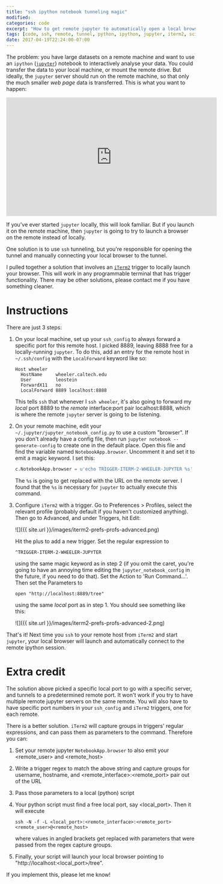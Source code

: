 ```yaml
---
title: "ssh ipython notebook tunneling magic"
modified:
categories: code
excerpt: "How to get remote jupyter to automatically open a local browser."
tags: [code, ssh, remote, tunnel, python, ipython, jupyter, iterm2, scientific computing]
date: 2017-04-19T22:24:00-07:00
---
```


The problem: you have large datasets on a remote machine and want to
use an `ipython` ([`jupyter`](http://jupyter.org/)) notebook to
interactively analyse your data.  You could transfer the data to your
local machine, or mount the remote drive.  But ideally, the `jupyter`
server should run on the remote machine, so that only the much smaller
*web page* data is transferred.  This is what you want to happen:

<iframe width="560" height="315" src="https://www.youtube.com/embed/rfGnFiO9sME" frameborder="0" allowfullscreen></iframe>

If you've ever started `jupyter` locally, this will look familiar.
But if you launch it on the remote machine, then `jupyter` is going to
try to launch a browser on the remote instead of locally.

One solution is to use `ssh` tunneling, but you're responsible for
opening the tunnel and manually connecting your local browser to the
tunnel.

I pulled together a solution that involves
an [`iTerm2`](https://www.iterm2.com/) trigger to locally launch your
browser.  This will work in any programmable terminal that has trigger
functionality.  There may be other solutions, please contact me if you
have something cleaner.

# Instructions

There are just 3 steps:

1. On your local machine, set up your `ssh_config` to always forward a
   specific port for this remote host.  I picked 8889, leaving 8888
   free for a locally-running `jupyter`.  To do this, add an entry for
   the remote host in `~/.ssh/config` with the `LocalForward` keyword
   like so:
   
   ~~~
   Host wheeler
     HostName     wheeler.caltech.edu
     User         leostein
     ForwardX11   no
     LocalForward 8889 localhost:8888
   ~~~
   
   This tells `ssh` that whenever I `ssh wheeler`, it's also going to
   forward my *local* port 8889 to the *remote* interface:port pair
   localhost:8888, which is where the remote `jupyter` server is going
   to be listening.

2. On your remote machine, edit your
   `~/.jupyter/jupyter_notebook_config.py` to use a custom "browser".
   If you don't already have a config file, then run `jupyter notebook
   --generate-config` to create one in the default place.  Open this
   file and find the variable named `NotebookApp.browser`.  Uncomment
   it and set it to emit a magic keyword.  I set this:
   
   ~~~ python
   c.NotebookApp.browser = u'echo TRIGGER-ITERM-2-WHEELER-JUPYTER %s'
   ~~~
   
   The `%s` is going to get replaced with the URL on the remote
   server.  I found that the `%s` is necessary for `jupyter` to
   actually execute this command.

3. Configure `iTerm2` with a trigger.  Go to Preferences > Profiles,
   select the relevant profile (probably default if you haven't
   customized anything).  Then go to Advanced, and under Triggers, hit
   Edit:
   
   ![]({{ site.url }}/images/iterm2-prefs-profs-advanced.png)
   
   Hit the plus to add a new trigger.  Set the regular expression to
   
   ~~~
   ^TRIGGER-ITERM-2-WHEELER-JUPYTER
   ~~~
   
   using the same magic keyword as in step 2 (if you omit the caret,
   you're going to have an annoying time editing the
   `jupyter_notebook_config` in the future, if you need to do that).
   Set the Action to 'Run Command...'.  Then set the Parameters to
   
   ~~~
   open "http://localhost:8889/tree"
   ~~~
   
   using the same *local* port as in step 1.  You should see something
   like this:
   
   ![]({{ site.url }}/images/iterm2-prefs-profs-advanced-2.png)
   
That's it! Next time you `ssh` to your remote host from `iTerm2` and
start `jupyter`, your local browser will launch and automatically
connect to the remote ipython session.

# Extra credit

The solution above picked a specific local port to go with a specific
server, and tunnels to a predetermined remote port.  It won't work if
you try to have multiple remote jupyter servers on the same remote.
You will also have to have specific port numbers in your `ssh_config`
and `iTerm2` triggers, one for each remote.

There is a better solution.  `iTerm2` will capture groups in triggers'
regular expressions, and can pass them as parameters to the
command. Therefore you can:

1. Set your remote jupyter `NotebookApp.browser` to also emit your
   \<remote_user\> and \<remote_host\>
2. Write a trigger regex to match the above string and capture groups
   for username, hostname, and \<remote_interface\>:\<remote_port\> pair
   out of the URL
3. Pass those parameters to a local (python) script
4. Your python script must find a free local port, say \<local_port\>.
   Then it will execute
   
   ~~~
   ssh -N -f -L <local_port>:<remote_interface>:<remote_port> <remote_user>@<remote_host>
   ~~~
   
   where values in angled brackets get replaced with parameters that
   were passed from the regex capture groups.
5. Finally, your script will launch your local browser pointing to
   "http://localhost:\<local_port\>/tree".

If you implement this, please let me know!
